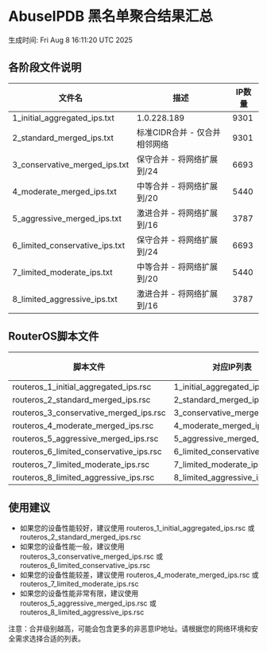 # AbuseIPDB 黑名单聚合结果汇总
生成时间: Fri Aug  8 16:11:20 UTC 2025

## 各阶段文件说明

| 文件名 | 描述 | IP数量 |
|--------|------|--------|
| 1_initial_aggregated_ips.txt | 1.0.228.189 | 9301 |
| 2_standard_merged_ips.txt | 标准CIDR合并 - 仅合并相邻网络 | 9301 |
| 3_conservative_merged_ips.txt | 保守合并 - 将网络扩展到/24 | 6693 |
| 4_moderate_merged_ips.txt | 中等合并 - 将网络扩展到/20 | 5440 |
| 5_aggressive_merged_ips.txt | 激进合并 - 将网络扩展到/16 | 3787 |
| 6_limited_conservative_ips.txt | 保守合并 - 将网络扩展到/24 | 6693 |
| 7_limited_moderate_ips.txt | 中等合并 - 将网络扩展到/20 | 5440 |
| 8_limited_aggressive_ips.txt | 激进合并 - 将网络扩展到/16 | 3787 |

## RouterOS脚本文件

| 脚本文件 | 对应IP列表 | IP数量 |
|----------|------------|--------|
| routeros_1_initial_aggregated_ips.rsc | 1_initial_aggregated_ips.txt | 9301 |
| routeros_2_standard_merged_ips.rsc | 2_standard_merged_ips.txt | 9301 |
| routeros_3_conservative_merged_ips.rsc | 3_conservative_merged_ips.txt | 6693 |
| routeros_4_moderate_merged_ips.rsc | 4_moderate_merged_ips.txt | 5440 |
| routeros_5_aggressive_merged_ips.rsc | 5_aggressive_merged_ips.txt | 3787 |
| routeros_6_limited_conservative_ips.rsc | 6_limited_conservative_ips.txt | 6693 |
| routeros_7_limited_moderate_ips.rsc | 7_limited_moderate_ips.txt | 5440 |
| routeros_8_limited_aggressive_ips.rsc | 8_limited_aggressive_ips.txt | 3787 |

## 使用建议

- 如果您的设备性能较好，建议使用 routeros_1_initial_aggregated_ips.rsc 或 routeros_2_standard_merged_ips.rsc
- 如果您的设备性能一般，建议使用 routeros_3_conservative_merged_ips.rsc 或 routeros_6_limited_conservative_ips.rsc
- 如果您的设备性能较差，建议使用 routeros_4_moderate_merged_ips.rsc 或 routeros_7_limited_moderate_ips.rsc
- 如果您的设备性能非常有限，建议使用 routeros_5_aggressive_merged_ips.rsc 或 routeros_8_limited_aggressive_ips.rsc

注意：合并级别越高，可能会包含更多的非恶意IP地址。请根据您的网络环境和安全需求选择合适的列表。
